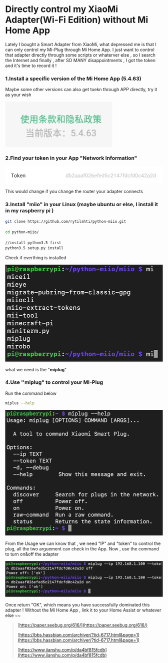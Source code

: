 # Directly control my XiaoMi Adapter\(Wi-Fi Edition\) without Mi Home App

Lately  I bought a Smart Adapter from XiaoMi, what depressed me is that I can only control my Mi-Plug through Mi Home App. I just want to control that adapter directly through some scripts or whaterver else , so I search the Internet and finally , after SO MANY disappointments , I got the token and it's time to record it !

### 1.Install a specific version of the Mi Home App \(5.4.63\)

Maybe some other versions can also get toekn through APP directly, try it as your wish

![](.gitbook/assets/ping-mu-kuai-zhao-20191013-22.47.42.png)

### 2.Find your token in your App "Network Information"

![](.gitbook/assets/ping-mu-kuai-zhao-20191013-22.42.02.png)

This would change if you change the router your adapter connects

### 3.Install "miio" in your Linux \(maybe ubuntu or else, I install it in my raspberry pi \)

```bash
git clone https://github.com/rytilahti/python-miio.git

cd python-miio/

//install python3.5 first
python3.5 setup.py install
```

Check if everthing is installed

![](.gitbook/assets/ping-mu-kuai-zhao-20191013-23.04.20.png)

what we need is the "**miplug**"

### 4.Use ''miplug" to control your MI-Plug

Run the command below

```bash
miplus --help
```

![](.gitbook/assets/jie-ping-2019101617.47.20.png)

From the Usage we can know that , we need "IP" and "token" to control the plug, all the two arguement can check in the App. Now , use the command to turn on&off the adapter

![](.gitbook/assets/ping-mu-kuai-zhao-20191013-23.10.33.png)

Once return "OK", which means you have successfully dominated this adapter ! Without the Mi Home App , link it to your Home Assist or whatever else ~~

> [https://paper.seebug.org/616/](https://paper.seebug.org/616/)
>
> [https://bbs.hassbian.com/archiver/?tid-6717.html&page=1](https://bbs.hassbian.com/archiver/?tid-6717.html&page=1)
>
> [https://www.jianshu.com/p/da4bf815fcdb](https://www.jianshu.com/p/da4bf815fcdb)



